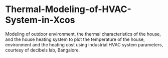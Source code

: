 # Thermal-Modeling-of-HVAC-System-in-Xcos
Modeling of outdoor environment, the thermal characteristics of the house, and the house heating system to plot the temperature of the house, environment and the heating cost using industrial HVAC system parameters, courtesy of decibels lab, Bangalore.
